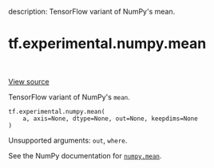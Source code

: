 description: TensorFlow variant of NumPy's mean.

<div itemscope itemtype="http://developers.google.com/ReferenceObject">
<meta itemprop="name" content="tf.experimental.numpy.mean" />
<meta itemprop="path" content="Stable" />
</div>

# tf.experimental.numpy.mean

<!-- Insert buttons and diff -->

<table class="tfo-notebook-buttons tfo-api nocontent" align="left">

</table>

<a target="_blank" class="external" href="/code/stable/tensorflow/python/ops/numpy_ops/np_array_ops.py">View source</a>



TensorFlow variant of NumPy's `mean`.


<pre class="devsite-click-to-copy prettyprint lang-py tfo-signature-link">
<code>tf.experimental.numpy.mean(
    a, axis=None, dtype=None, out=None, keepdims=None
)
</code></pre>



<!-- Placeholder for "Used in" -->

Unsupported arguments: `out`, `where`.

See the NumPy documentation for [`numpy.mean`](https://numpy.org/doc/stable/reference/generated/numpy.mean.html).